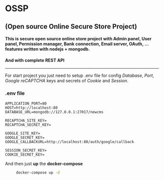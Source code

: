 # OSSP 
## (Open source Online Secure Store Project)

#### This is secure open source online store project with **Admin panel**, **User panel**, **Permission manager**, **Bank connection**, **Email server**, **OAuth**, ...  features written with **nodejs + mongodb**.

#### And with complete REST API


-----------------------------------------------

For start project you just need to setup .env file for config *Database*, *Port*, *Google reCAPTCHA* keys and secrets of *Cookie* and *Session*.

### .env file
``` .env
APPLICATION_PORT=80
HOST=http://localhost:80
DATABASE_URL=mongodb://127.0.0.1:27017/newcms

RECAPTCHA_SITE_KEY=
RECAPTCHA_SECRET_KEY=

GOOGLE_SITE_KEY=
GOOGLE_SECRET_KEY=
GOOGLE_CALLBACKURL=http://localhost:80/auth/google/callback

SESSION_SECRET_KEY=
COOKIE_SECRET_KEY=
```

And then just **up** the **docker-compose**
```bash
     docker-compose up -d
```
